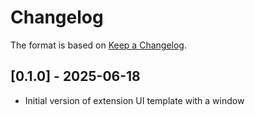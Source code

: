 # Changelog

The format is based on [Keep a Changelog](https://keepachangelog.com/en/1.0.0/).


## [0.1.0] - 2025-06-18
- Initial version of extension UI template with a window
